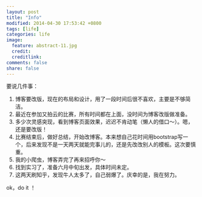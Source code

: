 ```yaml
---
layout: post
title: "Info"
modified: 2014-04-30 17:53:42 +0800  
tags: [life]  
categories: life  
image:  
  feature: abstract-11.jpg  
  credit:   
  creditlink:   
comments: false  
share: false  
---
```


要说几件事：  

1. 博客要改版，现在的布局和设计，用了一段时间后很不喜欢，主要是不够简洁。  
2. 最近在参加又拍云的比赛，所有时间都在上面，没时间为博客改版做准备。  
3. 多少次灵感突现，看到博客页面效果，迟迟不肯动笔（懒人的借口～）。嗯，还是要改版！   
4. 比赛结束后，做好总结，开始改博客。本来想自己花时间用bootstrap写一个，后来发现不是一天两天就能完事儿的，还是先改改别人的模板。这次要慎重。   
5. 我的小爬虫，博客弄完了再来招呼你～  
6. 找到实习了，准备六月中旬出发，具体时间未定。   
7. 这两天刷知乎，发现牛人太多了，自己弱爆了。庆幸的是，我在努力。  

ok，do it ！
